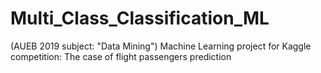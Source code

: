# Multi_Class_Classification_ML
(AUEB 2019 subject: "Data Mining") Machine Learning project for Kaggle competition: The case of flight passengers prediction
